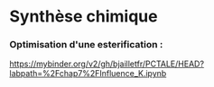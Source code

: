 # Synthèse chimique

### Optimisation d'une esterification :

https://mybinder.org/v2/gh/bjailletfr/PCTALE/HEAD?labpath=%2Fchap7%2FInfluence_K.ipynb
